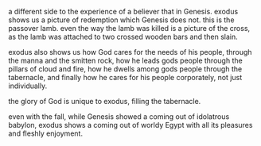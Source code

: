 a different side to the experience of a believer that in Genesis. exodus shows us a picture of redemption which Genesis does not. this is the passover lamb. even the way the lamb was killed is a picture of the cross, as the lamb was attached to two crossed wooden bars and then slain.

exodus also shows us how God cares for the needs of his people, through the manna and the smitten rock, how he leads gods people through the pillars of cloud and fire, how he dwells among gods people through the tabernacle, and finally how he cares for his people corporately, not just individually.

the glory of God is unique to exodus, filling the tabernacle.

even with the fall, while Genesis showed a coming out of idolatrous babylon, exodus shows a coming out of worldy Egypt with all its pleasures and fleshly enjoyment.
